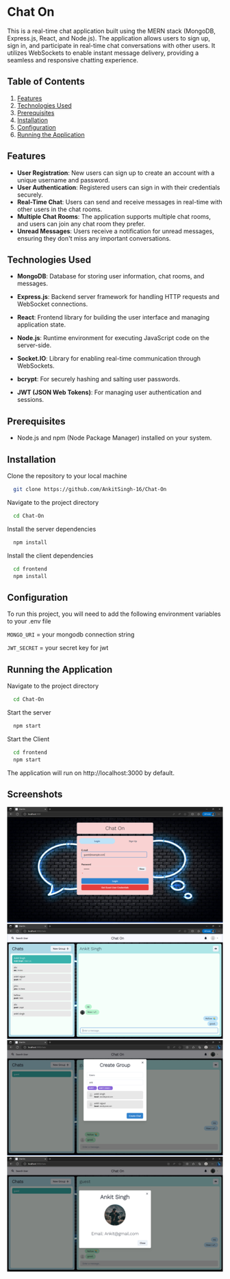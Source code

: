 # Chat On

This is a real-time chat application built using the MERN stack (MongoDB, Express.js, React, and Node.js). The application allows users to sign up, sign in, and participate in real-time chat conversations with other users. It utilizes WebSockets to enable instant message delivery, providing a seamless and responsive chatting experience.

## Table of Contents
1. [Features](#features)
2. [Technologies Used](#technologies-used)
3. [Prerequisites](#prerequisites)
4. [Installation](#installation)
5. [Configuration](#configuration)
6. [Running the Application](#running-the-application)
   


## Features

- **User Registration**: New users can sign up to create an account with a unique username and password.
- **User Authentication**: Registered users can sign in with their credentials securely.
- **Real-Time Chat**: Users can send and receive messages in real-time with other users in the chat rooms.
- **Multiple Chat Rooms**: The application supports multiple chat rooms, and users can join any chat room they prefer.
- **Unread Messages**: Users receive a notification for unread messages, ensuring they don't miss any important conversations.

## Technologies Used

- **MongoDB**: Database for storing user information, chat rooms, and messages.

- **Express.js**: Backend server framework for handling HTTP requests and WebSocket connections.
  
- **React**: Frontend library for building the user interface and managing application state.
  
- **Node.js**: Runtime environment for executing JavaScript code on the server-side.
  
- **Socket.IO**: Library for enabling real-time communication through WebSockets.
  
- **bcrypt**: For securely hashing and salting user passwords.

- **JWT (JSON Web Tokens)**: For managing user authentication and sessions.

## Prerequisites

- Node.js and npm (Node Package Manager) installed on your system.



## Installation

Clone the repository to your local machine

```bash
  git clone https://github.com/AnkitSingh-16/Chat-On
```

Navigate to the project directory

```bash
  cd Chat-On
```

Install the server dependencies

```bash
  npm install
```

Install the client dependencies

```bash
  cd frontend
  npm install
```

## Configuration

To run this project, you will need to add the following environment variables to your .env file

`MONGO_URI` = your mongodb connection string

`JWT_SECRET` = your secret key for jwt


## Running the Application

Navigate to the project directory

```bash
  cd Chat-On
```

Start the server

```bash
  npm start
```

Start the Client

```bash
  cd frontend
  npm start
```

The application will run on http://localhost:3000 by default.



## Screenshots

![Login_Page Screenshot](https://github.com/AnkitSingh-16/Chat-On/blob/main/Image/homeimg.png)
![Chat_Page Screenshot](https://github.com/AnkitSingh-16/Chat-On/blob/main/Image/chatimg.png)
![Profile_Screenshot](https://github.com/AnkitSingh-16/Chat-On/blob/main/Image/img1.png)
![Group Screenshot](https://github.com/AnkitSingh-16/Chat-On/blob/main/Image/img2.png)



















